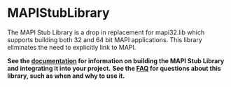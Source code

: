# MAPIStubLibrary
The MAPI Stub Library is a drop in replacement for mapi32.lib which supports building both 32 and 64 bit MAPI applications. This library eliminates the need to explicitly link to MAPI.

**See the [documentation](https://msdn.microsoft.com/en-us/library/office/cc963763.aspx) for information on building the MAPI Stub Library and integrating it into your project.**
**See the [FAQ](https://mapistublibrary.codeplex.com/wikipage?title=FAQ) for questions about this library, such as when and why to use it.**
